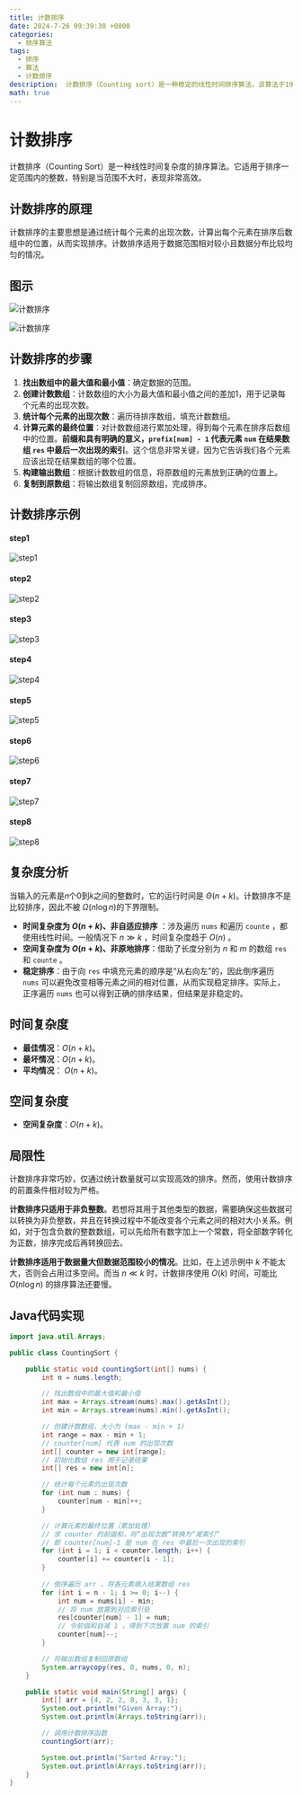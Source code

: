 ```yaml
---
title: 计数排序
date: 2024-7-26 09:39:30 +0800
categories:
  - 排序算法
tags:
  - 排序
  - 算法
  - 计数排序
description:  计数排序（Counting sort）是一种稳定的线性时间排序算法。该算法于1954年由[哈罗德·H·西华德]提出。计数排序使用一个额外的数组𝐶，其中第i个元素是待排序数组𝐴中值等于𝑖的元素的个数。然后根据数组𝐶来将𝐴中的元素排到正确的位置。
math: true
---
```



# 计数排序

计数排序（Counting Sort）是一种线性时间复杂度的排序算法。它适用于排序一定范围内的整数，特别是当范围不大时，表现非常高效。

## 计数排序的原理

计数排序的主要思想是通过统计每个元素的出现次数，计算出每个元素在排序后数组中的位置，从而实现排序。计数排序适用于数据范围相对较小且数据分布比较均匀的情况。


## 图示

![计数排序](https://rd-wang.github.io/assets/img/sort/counting_sort_overview.png)

![计数排序](https://rd-wang.github.io/assets/img/sort/计数排序.gif)

## 计数排序的步骤

1. **找出数组中的最大值和最小值**：确定数据的范围。
2. **创建计数数组**：计数数组的大小为最大值和最小值之间的差加1，用于记录每个元素的出现次数。
3. **统计每个元素的出现次数**：遍历待排序数组，填充计数数组。
4. **计算元素的最终位置**：对计数数组进行累加处理，得到每个元素在排序后数组中的位置。**前缀和具有明确的意义，`prefix[num] - 1` 代表元素 `num` 在结果数组 `res` 中最后一次出现的索引**。这个信息非常关键，因为它告诉我们各个元素应该出现在结果数组的哪个位置。
5. **构建输出数组**：根据计数数组的信息，将原数组的元素放到正确的位置上。
6. **复制到原数组**：将输出数组复制回原数组，完成排序。

## 计数排序示例
#### step1
![step1](https://rd-wang.github.io/assets/img/sort/counting_sort_step1.png)
#### step2
![step2](https://rd-wang.github.io/assets/img/sort/counting_sort_step2.png)
#### step3
![step3](https://rd-wang.github.io/assets/img/sort/counting_sort_step3.png)
#### step4
![step4](https://rd-wang.github.io/assets/img/sort/counting_sort_step4.png)
#### step5
![step5](https://rd-wang.github.io/assets/img/sort/counting_sort_step5.png)
#### step6
![step6](https://rd-wang.github.io/assets/img/sort/counting_sort_step6.png)
#### step7
![step7](https://rd-wang.github.io/assets/img/sort/counting_sort_step7.png)
#### step8
![step8](https://rd-wang.github.io/assets/img/sort/counting_sort_step8.png)


## 复杂度分析

当输入的元素是𝑛个0到𝑘之间的整数时，它的运行时间是 $\Theta (n+k)$。计数排序不是比较排序，因此不被 $\Omega (n\log n)$的下界限制。

- **时间复杂度为 $O(n + k)$、非自适应排序** ：涉及遍历 `nums` 和遍历 `counte` ，都使用线性时间。一般情况下 $n \gg k$ ，时间复杂度趋于 $O(n)$ 。
- **空间复杂度为 $O(n + k)$、非原地排序**：借助了长度分别为 $n$ 和 $m$ 的数组 `res` 和 `counte` 。
- **稳定排序**：由于向 `res` 中填充元素的顺序是“从右向左”的，因此倒序遍历 `nums` 可以避免改变相等元素之间的相对位置，从而实现稳定排序。实际上，正序遍历 `nums` 也可以得到正确的排序结果，但结果是非稳定的。


## 时间复杂度

- **最佳情况**：$O(n+k)$。 
- **最坏情况**：$O(n+k)$。 
- **平均情况**： $O(n+k)$。
  
## 空间复杂度

- **空间复杂度**：$O(n+k)$。

## 局限性

计数排序非常巧妙，仅通过统计数量就可以实现高效的排序。然而，使用计数排序的前置条件相对较为严格。

**计数排序只适用于非负整数**。若想将其用于其他类型的数据，需要确保这些数据可以转换为非负整数，并且在转换过程中不能改变各个元素之间的相对大小关系。例如，对于包含负数的整数数组，可以先给所有数字加上一个常数，将全部数字转化为正数，排序完成后再转换回去。

**计数排序适用于数据量大但数据范围较小的情况**。比如，在上述示例中 $k$ 不能太大，否则会占用过多空间。而当 $n \ll k$ 时，计数排序使用 $O(k)$ 时间，可能比 $O(n \log n)$ 的排序算法还要慢。

## Java代码实现

```java
import java.util.Arrays;

public class CountingSort {

    public static void countingSort(int[] nums) {
        int n = nums.length;

        // 找出数组中的最大值和最小值
        int max = Arrays.stream(nums).max().getAsInt();
        int min = Arrays.stream(nums).min().getAsInt();

        // 创建计数数组，大小为 (max - min + 1)
        int range = max - min + 1;
        // counter[num] 代表 num 的出现次数
        int[] counter = new int[range];
        // 初始化数组 res 用于记录结果
        int[] res = new int[n];

        // 统计每个元素的出现次数
        for (int num : nums) {
            counter[num - min]++;
        }

        // 计算元素的最终位置（累加处理）
        // 求 counter 的前缀和，将“出现次数”转换为“尾索引”
        // 即 counter[num]-1 是 num 在 res 中最后一次出现的索引
        for (int i = 1; i < counter.length; i++) {
            counter[i] += counter[i - 1];
        }
		
        // 倒序遍历 arr ，将各元素填入结果数组 res 
        for (int i = n - 1; i >= 0; i--) {
	        int num = nums[i] - min; 
	        // 将 num 放置到对应索引处 
	        res[counter[num] - 1] = num;
	        // 令前缀和自减 1 ，得到下次放置 num 的索引 
	        counter[num]--; 
        }

        // 将输出数组复制回原数组
        System.arraycopy(res, 0, nums, 0, n);
    }

    public static void main(String[] args) {
        int[] arr = {4, 2, 2, 8, 3, 3, 1};
        System.out.println("Given Array:");
        System.out.println(Arrays.toString(arr));

        // 调用计数排序函数
        countingSort(arr);

        System.out.println("Sorted Array:");
        System.out.println(Arrays.toString(arr));
    }
}
```

